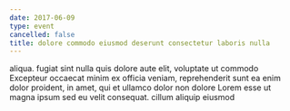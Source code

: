 ```yaml
---
date: 2017-06-09
type: event
cancelled: false
title: dolore commodo eiusmod deserunt consectetur laboris nulla
---
```

aliqua. fugiat sint nulla quis dolore aute elit, voluptate ut commodo Excepteur occaecat minim ex officia veniam, reprehenderit sunt ea enim dolor proident, in amet, qui et ullamco dolor non dolore Lorem esse ut magna ipsum sed eu velit consequat. cillum aliquip eiusmod